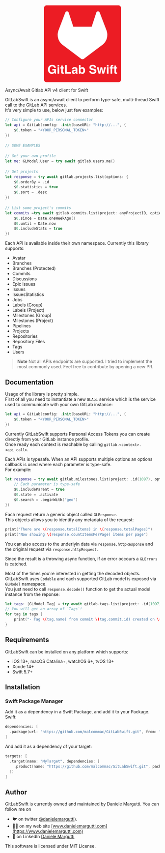 <p align="center">
<picture>
  <source media="(prefers-color-scheme: dark)" srcset="./Documentation/gitlabswift.png" width="250">
  <img alt="logo-library" src="./Documentation/gitlabswift.png" width="250">
</picture>
</p

## Async/Await Gitlab API v4 client for Swift

GitLabSwift is an async/await client to perform type-safe, multi-thread Swift call to the GitLab API services.  
It's very simple to use, below just few examples:

```swift
// Configure your APIs service connector
let api = GitLab(config: .init(baseURL: "http://...", {
    $0.token = "<YOUR_PERSONAL_TOKEN>"
})

// SOME EXAMPLES

// Get your own profile
let me: GLModel.User = try await gitlab.users.me()

// Get projects
let response = try await gitlab.projects.list(options: {
    $0.orderBy = .id
    $0.statistics = true
    $0.sort = .desc
})
            
// List some project's commits
let commits =try await gitlab.commits.list(project: anyProjectID, options: {
    $0.since = Date.oneWeekAgo()
    $0.until = Date.now
    $0.includeStats = true
})
```

Each API is available inside their own namespace. Currently this library supports:
- Avatar
- Branches
- Branches (Protected)
- Commits
- Discussions
- Epic Issues
- Issues
- IssuesStatistics
- Jobs
- Labels (Group)
- Labels (Project)
- Milestones (Group)
- Milestones (Project)
- Pipelines
- Projects
- Repositories
- Repository Files
- Tags
- Users

> **Note**
> Not all APIs endpoints are supported. I tried to implement the most commonly used. Feel free to contribute by opening a new PR.

## Documentation

Usage of the library is pretty simple.  
First of all you need to instantiate a new `GLApi` service which is the service used to communicate with your own GitLab instance:

```swift
let api = GitLab(config: .init(baseURL: "http://...", {
    $0.token = "<YOUR_PERSONAL_TOKEN>"
})
```

Currently GitLabSwift supports Personal Access Tokens you can create directly from your GitLab instance profile.  
Once ready each context is reachable by calling `gitlab.<context>.<api_call>`.  

Each APIs is typesafe. When an API supports multiple options an options callback is used where each parameter is type-safe.  
For example:

```swift
let response = try await gitlab.milestones.list(project: .id(1097), options: {
    // Each parameter is type-safe
    $0.includeParent = true
    $0.state = .activate
    $0.search = .beginWith("geo")
})
```

Each request return a generic object called `GLResponse`.  
This objects allows you to identify any metadata of the request:

```swift
print("There are \(response.totalItems) in \(response.totalPages)")
print("Now showing \(response.countItemsPerPage) items per page")
```
You can also access to the underlyin data via `response.httpResponse` and the original request via `response.httpRequest`.

Since the result is a throwing async function, if an error occours a `GLErrors` is catched.

Most of the times you're interested in getting the decoded objects. GitLabSwift uses `Codable` and each supported GitLab model is exposed via `GLModel` namespace.  
You just need to call `response.decode()` function to get the actual model instance from the reponse:

```swift
let tags: [GLModel.Tag] = try await gitlab.tags.list(project: .id(1097), sort: .asc, search: "release").decode()
// You will get an array of `Tags`!
for tag in tags {
    print("- Tag \(tag.name) from commit \(tag.commit.id) created on \(tag.commit.created_at)")
}
```

## Requirements

GitLabSwift can be installed on any platform which supports:

- iOS 13+, macOS Catalina+, watchOS 6+, tvOS 13+
- Xcode 14+ 
- Swift 5.7+  

## Installation

### Swift Package Manager

Add it as a dependency in a Swift Package, and add it to your Package. Swift:

```swift
dependencies: [
  .package(url: "https://github.com/malcommac/GitLabSwift.git", from: "1.0.0")
]
```

And add it as a dependency of your target:

```swift
targets: [
  .target(name: "MyTarget", dependencies: [
    .product(name: "https://github.com/malcommac/GitLabSwift.git", package: "GitLabSwift")
  ])
]
```

## Author

GitLabSwift is currently owned and maintained by Daniele Margutti.
You can follow me on 
- 🐦 on twitter [@danielemargutti](http://twitter.com/danielemargutti/)).
- 👩‍💻 on my web site [www.danielemargutti.com](https://www.danielemargutti.com)
- 💼 on LinkedIn [Daniele Margutti](http://linkedin.com/in/danielemargutti/)

This software is licensed under MIT License.
